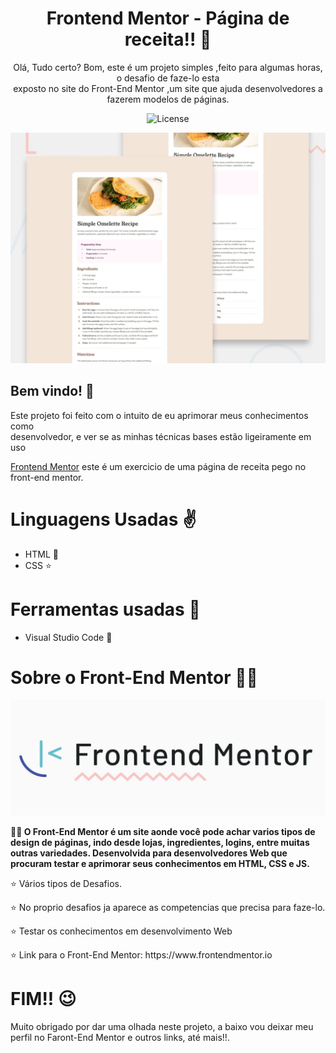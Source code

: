 <H1 ALIGN=CENTER> Frontend Mentor - Página de receita!! 🧾</H1>
<p align=center>Olá, Tudo certo? Bom, este é um projeto simples ,feito para algumas horas, o desafio de faze-lo esta <br>exposto no site do Front-End Mentor ,um site que ajuda desenvolvedores a fazerem modelos de páginas.

<p align="center">
  <img alt="License" src="https://img.shields.io/static/v1?label=license&message=MIT&color=49AA26&labelColor=000000">
</p>

![Design preview for the Recipe page coding challenge](./design/desktop-preview.jpg)

## Bem vindo! 👋

Este projeto foi feito com o intuito de eu aprimorar meus conhecimentos como <br>desenvolvedor, e ver se as minhas técnicas bases estão ligeiramente em uso

[Frontend Mentor](https://www.frontendmentor.io) este é um exercicio de uma página de receita pego no front-end mentor.
<h1>Linguagens Usadas ✌</h1>
<ul>
   <li>HTML 📑</li> 
   <li>CSS ⭐</li> 
</ul>
 <h1>Ferramentas usadas 🔨</h1>
 <ul>
   <li>Visual Studio Code 🔹</li>
 </ul>
 <h1>Sobre o Front-End Mentor 👨‍🏫 </h1>
<img alt='' src="https://github.com/Bielfer12/ingredient-recipe/blob/main/assets/images/front_end.png">
<p><b>👩‍💻 O Front-End Mentor é um site aonde você pode achar varios tipos de design de páginas, indo desde lojas, ingredientes, logins, entre muitas outras variedades. Desenvolvida para desenvolvedores Web que procuram testar e aprimorar seus conhecimentos em HTML, CSS e JS.</b>

<p>⭐ Vários tipos de Desafios.</p>
<p>⭐ No proprio desafios ja aparece as competencias que precisa para faze-lo.</p>
<p>⭐ Testar os conhecimentos em desenvolvimento Web</p>
<p>⭐ Link para o Front-End Mentor: https://www.frontendmentor.io</p>

<h1>FIM!! 😉</h1>
<p>Muito obrigado por dar uma olhada neste projeto, a baixo vou deixar meu perfil no Faront-End Mentor e outros links, até mais!!.</p> 
 

